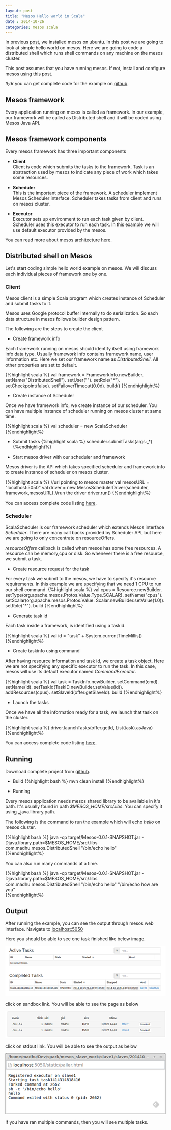 ```yaml
---           
layout: post
title: "Mesos Hello world in Scala"
date : 2014-10-26
categories: mesos scala
---
```


In previous [post](/mesos-single-node-setup-ubuntu), we installed mesos on ubuntu. In this post we are going to look at simple hello world on mesos. Here we are going to code a distributed shell which runs shell commands on any machine on the mesos cluster.

This post assumes that you have running mesos. If not, install and configure mesos using [this](/mesos-single-node-setup-ubuntu) post.

*tl;dr* you can get complete code for the example on [github](https://github.com/phatak-dev/mesos-helloworld-scala).

## Mesos framework 

Every application running on mesos is called as framework. In our example, our framework will be called as Distributed shell and it will be coded using Mesos Java API.


## Mesos framework components
Every mesos framework has three important components
 
* **Client**    
Client is code which submits the tasks to the framework. Task is an abstraction used by mesos to indicate any piece of work which takes some resources.


* **Scheduler**    
This is the important piece of the framework. A scheduler implement Mesos Scheduler interface. Scheduler takes tasks from client and runs on mesos cluster.


* **Executor**    
Executor sets up environment to run each task given by client. Scheduler uses this executor to run each task. In this example we will use default executor provided by the mesos.


You can read more about mesos architecture [here](http://mesos.apache.org/documentation/latest/mesos-architecture/). 

## Distributed shell on Mesos

Let's start coding simple hello world example on mesos. We will discuss each individual pieces of framework one by one.
   
### Client
   
Mesos client is a simple Scala program which creates instance of Scheduler and submit tasks to it.

Mesos uses Google protocol buffer internally to do serialization. So each data structure in mesos follows builder design pattern. 

The following are the steps to create the client
   
* Create framework info

Each framework running on mesos should identify itself using framework info data type. Usually framework info contains framework name, user information etc. Here we set our framework name as _DistributedShell_. All other properties are set to default.  

{%highlight scala %} 
val framework = FrameworkInfo.newBuilder.
                setName("DistributedShell").
                setUser("").
                setRole("*").
                setCheckpoint(false).
                setFailoverTimeout(0.0d).
                build()
{%endhighlight%}

* Create instance of Scheduler    


Once we have framework info, we create instance of our scheduler. You can have multiple instance of scheduler running on mesos cluster at same time.
   
{%highlight scala %} 
val scheduler = new ScalaScheduler
{%endhighlight%}


* Submit tasks 
{%highlight scala %} 
scheduler.submitTasks(args:_*)
{%endhighlight%}

* Start mesos driver with our scheduler and framework    

Mesos driver is the API which takes specified scheduler and framework info to create instance of scheduler on mesos cluster. 

{%highlight scala %} 
//url pointing to mesos master
val mesosURL = "localhost:5050"
val driver = new MesosSchedulerDriver(scheduler,
    framework,mesosURL)
//run the driver
driver.run()
{%endhighlight%}
   
You can access complete code listing [here](https://github.com/phatak-dev/mesos-helloworld-scala/blob/master/src/main/scala/com/madhu/mesos/DistributedShell.scala).

### Scheduler

ScalaScheduler is our framework scheduler which extends Mesos interface _Scheduler_. There are many call backs provided by Scheduler API, but here we are going to only concentrate on resourceOffers.

_resourceOffers_ callback is called when mesos has some free resources. A resource can be memory,cpu or disk. So whenever there is a free resource, we submit a task.

* Create resource request for the task   

For every task we submit to the mesos, we have to specify it's resource requirements. In this example we are specifying that we need 1 CPU to run our shell command.
{%highlight scala %} 
val cpus = Resource.newBuilder.
           setType(org.apache.mesos.Protos.Value.Type.SCALAR).
           setName("cpus").
           setScalar(org.apache.mesos.Protos.Value.
           Scalar.newBuilder.setValue(1.0)).
           setRole("*").
           build
{%endhighlight%}

  
* Generate task id  

Each task inside a framework, is identified using a taskid. 

{%highlight scala %} 
val id = "task" + System.currentTimeMillis()
{%endhighlight%}

* Create taskinfo using command    


After having resource information and task id, we create a task object. Here we are not specifying any specific executor to run the task. In this case, mesos will use its default executor named _CommandExecutor_.

{%highlight scala %} 
val task = TaskInfo.newBuilder.
           setCommand(cmd).
           setName(id).
           setTaskId(TaskID.newBuilder.setValue(id)).
           addResources(cpus).
           setSlaveId(offer.getSlaveId).
           build
{%endhighlight%}   

* Launch the tasks   

Once we have all the information ready for a task, we launch that task on the cluster.

{%highlight scala %} 
    driver.launchTasks(offer.getId, List(task).asJava)
{%endhighlight%}       

You can access complete code listing [here](https://github.com/phatak-dev/mesos-helloworld-scala/blob/master/src/main/scala/com/madhu/mesos/ScalaScheduler.scala).

## Running

Download complete project from [github](https://github.com/phatak-dev/mesos-helloworld-scala).

* Build
{%highlight bash %} 
mvn clean install
{%endhighlight%}       

* Running

Every mesos application needs mesos shared library to be available in it's path. It's usually found in path _$MESOS_HOME/src/.libs_. You can specify it using _java.library.path.

The following is the command to run the example which will echo _hello_ on mesos cluster.

{%highlight bash %} 
java -cp target/Mesos-0.0.1-SNAPSHOT.jar 
-Djava.library.path=$MESOS_HOME/src/.libs 
com.madhu.mesos.DistributedShell "/bin/echo hello"  
{%endhighlight%}       

You can also run many commands at a time.

{%highlight bash %} 
java -cp target/Mesos-0.0.1-SNAPSHOT.jar 
-Djava.library.path=$MESOS_HOME/src/.libs 
com.madhu.mesos.DistributedShell "/bin/echo hello" "/bin/echo how are you"   
{%endhighlight%}       


## Output
After running the example, you can see the output through mesos web interface. Navigate
to [localhost:5050](http://localhost:5050)

Here you should be able to see one task finished like below image.


![Mesos web ui](/images/mesos_task_run.png)

click on sandbox link. You will be able to see the page as below

![sandbox ui](/images/sandbox_screen.png)

click on stdout link. You will be able to see the output as below


![mesos output](/images/mesos_output.png)

If you have ran multiple commands, then you will see multiple tasks.



  









